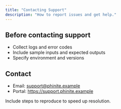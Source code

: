 ```yaml
---
title: "Contacting Support"
description: "How to report issues and get help."
---
```


## Before contacting support

- Collect logs and error codes
- Include sample inputs and expected outputs
- Specify environment and versions

## Contact

- Email: support@phinite.example
- Portal: https://support.phinite.example

<Note>
Include steps to reproduce to speed up resolution.
</Note>
